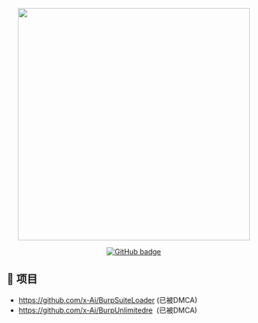 

<p align="center">
  <img src = "https://github-readme-stats.vercel.app/api?username=x-Ai&show_icons=true&hide_border=true&theme=graywhite&include_all_commits=true&count_private=true" width = 460>
</p>
<p align="center">
  <a href="https://github.com/x-Ai?tab=followers">
  <img src="https://img.shields.io/github/followers/x-Ai?color=green&logo=Github&style=for-the-badge" alt="GitHub badge" />
  <!-- <img src="https://github-readme-stats.vercel.app/api/top-langs/?username=x-Ai&layout=compact&hide_border=true&langs_count=10&theme=graywhite&include_all_commits=true&count_private=true" width=340>-->
</a> 
</p>

## 📑 项目

- https://github.com/x-Ai/BurpSuiteLoader (已被DMCA)
- https://github.com/x-Ai/BurpUnlimitedre &nbsp;(已被DMCA)


<!--
**x-Ai/x-Ai** is a ✨ _special_ ✨ repository because its `README.md` (this file) appears on your GitHub profile.

Here are some ideas to get you started:

- 🔭 I’m currently working on ...
- 🌱 I’m currently learning ...
- 👯 I’m looking to collaborate on ...
- 🤔 I’m looking for help with ...
- 💬 Ask me about ...
- 📫 How to reach me: ...
- 😄 Pronouns: ...
- ⚡ Fun fact: ...
-->
